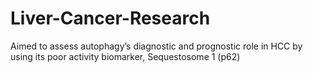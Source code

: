 # Liver-Cancer-Research
Aimed to assess autophagy’s diagnostic and prognostic role in HCC by using its poor activity biomarker, Sequestosome 1 (p62)
